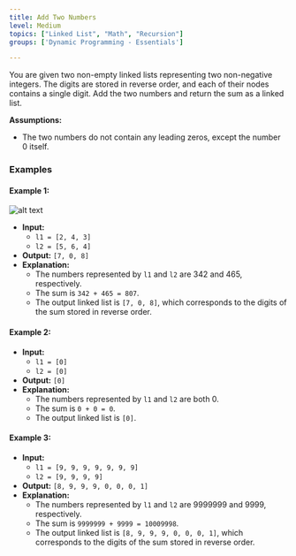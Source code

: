 ```yaml
---
title: Add Two Numbers
level: Medium
topics: ["Linked List", "Math", "Recursion"]
groups: ['Dynamic Programming - Essentials']

---
```

You are given two non-empty linked lists representing two non-negative integers. The digits are stored in reverse order, and each of their nodes contains a single digit. Add the two numbers and return the sum as a linked list.

**Assumptions:**
- The two numbers do not contain any leading zeros, except the number 0 itself.


### Examples

#### Example 1:
![alt text](../../leetcodeAssets/image.png)
- **Input:** 
  - `l1 = [2, 4, 3]`
  - `l2 = [5, 6, 4]`
- **Output:** `[7, 0, 8]`
- **Explanation:** 
  - The numbers represented by `l1` and `l2` are 342 and 465, respectively.
  - The sum is `342 + 465 = 807`.
  - The output linked list is `[7, 0, 8]`, which corresponds to the digits of the sum stored in reverse order.

#### Example 2:
- **Input:** 
  - `l1 = [0]`
  - `l2 = [0]`
- **Output:** `[0]`
- **Explanation:** 
  - The numbers represented by `l1` and `l2` are both 0.
  - The sum is `0 + 0 = 0`.
  - The output linked list is `[0]`.

#### Example 3:
- **Input:** 
  - `l1 = [9, 9, 9, 9, 9, 9, 9]`
  - `l2 = [9, 9, 9, 9]`
- **Output:** `[8, 9, 9, 9, 0, 0, 0, 1]`
- **Explanation:** 
  - The numbers represented by `l1` and `l2` are 9999999 and 9999, respectively.
  - The sum is `9999999 + 9999 = 10009998`.
  - The output linked list is `[8, 9, 9, 9, 0, 0, 0, 1]`, which corresponds to the digits of the sum stored in reverse order.

